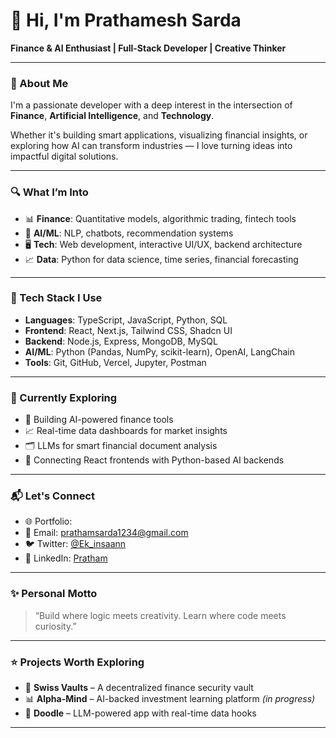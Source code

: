 # 👋 Hi, I'm Prathamesh Sarda

**Finance & AI Enthusiast | Full-Stack Developer | Creative Thinker**

---

### 🧠 About Me

I'm a passionate developer with a deep interest in the intersection of **Finance**, **Artificial Intelligence**, and **Technology**.

Whether it's building smart applications, visualizing financial insights, or exploring how AI can transform industries — I love turning ideas into impactful digital solutions.

---

### 🔍 What I’m Into

- 📊 **Finance**: Quantitative models, algorithmic trading, fintech tools
- 🤖 **AI/ML**: NLP, chatbots, recommendation systems
- 🖥️ **Tech**: Web development, interactive UI/UX, backend architecture
- 📈 **Data**: Python for data science, time series, financial forecasting

---

### 🚀 Tech Stack I Use

- **Languages**: TypeScript, JavaScript, Python, SQL
- **Frontend**: React, Next.js, Tailwind CSS, Shadcn UI
- **Backend**: Node.js, Express, MongoDB, MySQL
- **AI/ML**: Python (Pandas, NumPy, scikit-learn), OpenAI, LangChain
- **Tools**: Git, GitHub, Vercel, Jupyter, Postman

---

### 🌱 Currently Exploring

- 🧠 Building AI-powered finance tools
- 📈 Real-time data dashboards for market insights
- 🗂️ LLMs for smart financial document analysis
- 🤝 Connecting React frontends with Python-based AI backends

---

### 📬 Let's Connect

- 🌐 Portfolio:
- 📧 Email: prathamsarda1234@gmail.com
- 🐦 Twitter: [@Ek_insaann](https://x.com/Ek_insaann?t=MwoTlcaEG1fHpi1Pq5mqag&s=08)
- 💼 LinkedIn: [Pratham](https://www.linkedin.com/in/pratham-sarda-8a6a88318?utm_source=share&utm_campaign=share_via&utm_content=profile&utm_medium=android_app)

---

### ✨ Personal Motto

> “Build where logic meets creativity. Learn where code meets curiosity.”

---

### ⭐ Projects Worth Exploring

- 🔐 **Swiss Vaults** – A decentralized finance security vault
- 📊 **Alpha-Mind** – AI-backed investment learning platform _(in progress)_
- 🤖 **Doodle** – LLM-powered app with real-time data hooks

---
